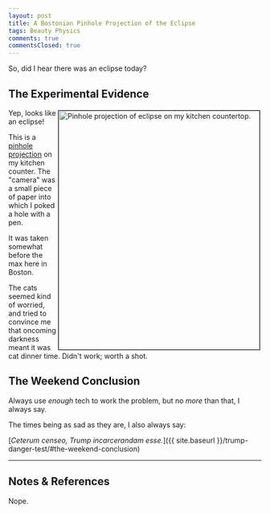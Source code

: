 ```yaml
---
layout: post
title: A Bostonian Pinhole Projection of the Eclipse
tags: Beauty Physics
comments: true
commentsClosed: true
---
```


So, did I hear there was an eclipse today?  


## The Experimental Evidence   

<a href="{{ site.baseurl }}/images/2024-04-08-eclipse-pinhole-projection.jpg"><img src="{{ site.baseurl }}/images/2024-04-08-eclipse-pinhole-projection-thumb.jpg" width="400" height="476" alt="Pinhole projection of eclipse on my kitchen countertop." title="Pinhole projection of eclipse on my kitchen countertop." style="float: right; margin: 3px 3px 3px 3px; border: 1px solid #000000;"></a>
Yep, looks like an eclipse!  

This is a [pinhole projection](https://en.wikipedia.org/wiki/Pinhole_camera_model) on my
kitchen counter.  The "camera" was a small piece of paper into which I poked a hole with a
pen.  

It was taken somewhat before the max here in Boston.  

The cats seemed kind of worried, and tried to convince me that oncoming darkness meant it
was cat dinner time.  Didn't work; worth a shot.  


## The Weekend Conclusion  

Always use _enough_ tech to work the problem, but no _more_ than that, I always say.  

The times being as sad as they are, I also always say:  

[_Ceterum censeo, Trump incarcerandam esse._]({{ site.baseurl }}/trump-danger-test/#the-weekend-conclusion)  

---

## Notes &amp; References  

<!--
<sup id="fn1a">[[1]](#fn1)</sup>

<a id="fn1">1</a>: ***, ["***"](***), *** DOI: [***](***). [↩](#fn1a)  

<a href="{{ site.baseurl }}/images/***">
  <img src="{{ site.baseurl }}/images/***" width="400" height="***" alt="***" title="***" style="float: right; margin: 3px 3px 3px 3px; border: 1px solid #000000;">
</a>

<a href="***">
  <img src="{{ site.baseurl }}/images/***" width="550" height="***" alt="***" title="***" style="margin: 3px 3px 3px 3px; border: 1px solid #000000;">
</a>

<iframe width="400" height="224" src="***" allow="accelerometer; encrypted-media; gyroscope; picture-in-picture" allowfullscreen style="float: right; margin: 3px 3px 3px 3px; border: 1px solid #000000;"></iframe>
-->

Nope.
